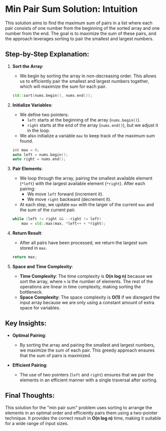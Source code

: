 # Min Pair Sum Solution: Intuition

This solution aims to find the maximum sum of pairs in a list where each pair consists of one number from the beginning of the sorted array and one number from the end. The goal is to maximize the sum of these pairs, and the approach leverages sorting to pair the smallest and largest numbers.

## Step-by-Step Explanation:

1. **Sort the Array**:
   - We begin by sorting the array in non-decreasing order. This allows us to efficiently pair the smallest and largest numbers together, which will maximize the sum for each pair.

   ```cpp
   std::sort(nums.begin(), nums.end());
   ```

2. **Initialize Variables**:
   - We define two pointers:
     - `left` starts at the beginning of the array (`nums.begin()`).
     - `right` starts at the end of the array (`nums.end()`), but we adjust it in the loop.
   - We also initialize a variable `max` to keep track of the maximum sum found.

   ```cpp
   int max = 0;
   auto left = nums.begin();
   auto right = nums.end();
   ```

3. **Pair Elements**:
   - We loop through the array, pairing the smallest available element (`*left`) with the largest available element (`*right`). After each pairing:
     - We move `left` forward (increment it).
     - We move `right` backward (decrement it).
   - At each step, we update `max` with the larger of the current `max` and the sum of the current pair.

   ```cpp
   while (left != right && --right != left)
       max = std::max(max, *left++ + *right);
   ```

4. **Return Result**:
   - After all pairs have been processed, we return the largest sum stored in `max`.

   ```cpp
   return max;
   ```

5. **Space and Time Complexity**:
   - **Time Complexity**: The time complexity is **O(n log n)** because we sort the array, where `n` is the number of elements. The rest of the operations are linear in time complexity, making sorting the bottleneck.
   - **Space Complexity**: The space complexity is **O(1)** if we disregard the input array because we are only using a constant amount of extra space for variables.

## Key Insights:

- **Optimal Pairing**:
  - By sorting the array and pairing the smallest and largest numbers, we maximize the sum of each pair. This greedy approach ensures that the sum of pairs is maximized.
  
- **Efficient Pairing**:
  - The use of two pointers (`left` and `right`) ensures that we pair the elements in an efficient manner with a single traversal after sorting.

## Final Thoughts:

This solution for the "min pair sum" problem uses sorting to arrange the elements in an optimal order and efficiently pairs them using a two-pointer technique. It provides the correct result in **O(n log n)** time, making it suitable for a wide range of input sizes.

